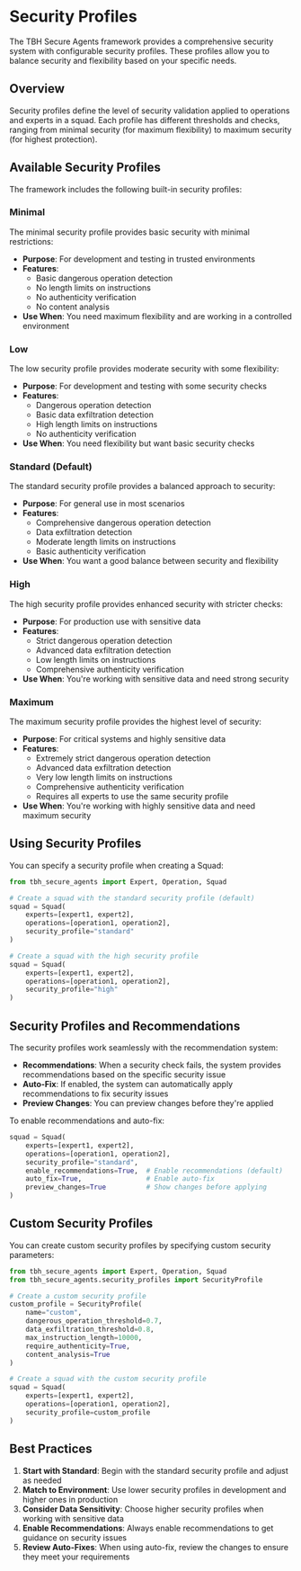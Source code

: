# Security Profiles

The TBH Secure Agents framework provides a comprehensive security system with configurable security profiles. These profiles allow you to balance security and flexibility based on your specific needs.

## Overview

Security profiles define the level of security validation applied to operations and experts in a squad. Each profile has different thresholds and checks, ranging from minimal security (for maximum flexibility) to maximum security (for highest protection).

## Available Security Profiles

The framework includes the following built-in security profiles:

### Minimal

The minimal security profile provides basic security with minimal restrictions:

- **Purpose**: For development and testing in trusted environments
- **Features**:
  - Basic dangerous operation detection
  - No length limits on instructions
  - No authenticity verification
  - No content analysis
- **Use When**: You need maximum flexibility and are working in a controlled environment

### Low

The low security profile provides moderate security with some flexibility:

- **Purpose**: For development and testing with some security checks
- **Features**:
  - Dangerous operation detection
  - Basic data exfiltration detection
  - High length limits on instructions
  - No authenticity verification
- **Use When**: You need flexibility but want basic security checks

### Standard (Default)

The standard security profile provides a balanced approach to security:

- **Purpose**: For general use in most scenarios
- **Features**:
  - Comprehensive dangerous operation detection
  - Data exfiltration detection
  - Moderate length limits on instructions
  - Basic authenticity verification
- **Use When**: You want a good balance between security and flexibility

### High

The high security profile provides enhanced security with stricter checks:

- **Purpose**: For production use with sensitive data
- **Features**:
  - Strict dangerous operation detection
  - Advanced data exfiltration detection
  - Low length limits on instructions
  - Comprehensive authenticity verification
- **Use When**: You're working with sensitive data and need strong security

### Maximum

The maximum security profile provides the highest level of security:

- **Purpose**: For critical systems and highly sensitive data
- **Features**:
  - Extremely strict dangerous operation detection
  - Advanced data exfiltration detection
  - Very low length limits on instructions
  - Comprehensive authenticity verification
  - Requires all experts to use the same security profile
- **Use When**: You're working with highly sensitive data and need maximum security

## Using Security Profiles

You can specify a security profile when creating a Squad:

```python
from tbh_secure_agents import Expert, Operation, Squad

# Create a squad with the standard security profile (default)
squad = Squad(
    experts=[expert1, expert2],
    operations=[operation1, operation2],
    security_profile="standard"
)

# Create a squad with the high security profile
squad = Squad(
    experts=[expert1, expert2],
    operations=[operation1, operation2],
    security_profile="high"
)
```

## Security Profiles and Recommendations

The security profiles work seamlessly with the recommendation system:

- **Recommendations**: When a security check fails, the system provides recommendations based on the specific security issue
- **Auto-Fix**: If enabled, the system can automatically apply recommendations to fix security issues
- **Preview Changes**: You can preview changes before they're applied

To enable recommendations and auto-fix:

```python
squad = Squad(
    experts=[expert1, expert2],
    operations=[operation1, operation2],
    security_profile="standard",
    enable_recommendations=True,  # Enable recommendations (default)
    auto_fix=True,                # Enable auto-fix
    preview_changes=True          # Show changes before applying
)
```

## Custom Security Profiles

You can create custom security profiles by specifying custom security parameters:

```python
from tbh_secure_agents import Expert, Operation, Squad
from tbh_secure_agents.security_profiles import SecurityProfile

# Create a custom security profile
custom_profile = SecurityProfile(
    name="custom",
    dangerous_operation_threshold=0.7,
    data_exfiltration_threshold=0.8,
    max_instruction_length=10000,
    require_authenticity=True,
    content_analysis=True
)

# Create a squad with the custom security profile
squad = Squad(
    experts=[expert1, expert2],
    operations=[operation1, operation2],
    security_profile=custom_profile
)
```

## Best Practices

1. **Start with Standard**: Begin with the standard security profile and adjust as needed
2. **Match to Environment**: Use lower security profiles in development and higher ones in production
3. **Consider Data Sensitivity**: Choose higher security profiles when working with sensitive data
4. **Enable Recommendations**: Always enable recommendations to get guidance on security issues
5. **Review Auto-Fixes**: When using auto-fix, review the changes to ensure they meet your requirements

